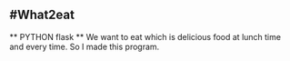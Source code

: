 #What2eat
------
** PYTHON flask **
We want to eat which is delicious food at lunch time and every time.
So I made this program.
